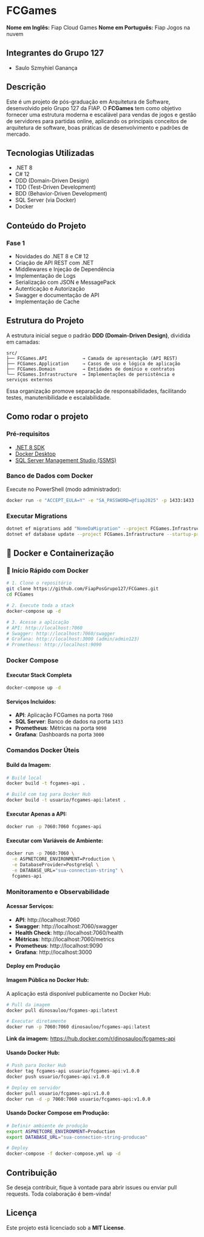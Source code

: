 # FCGames

**Nome em Inglês:** Fiap Cloud Games
**Nome em Português:** Fiap Jogos na nuvem

## Integrantes do Grupo 127

- Saulo Szmyhiel Ganança

## Descrição

Este é um projeto de pós-graduação em Arquitetura de Software, desenvolvido pelo Grupo 127 da FIAP. O **FCGames** tem como objetivo fornecer uma estrutura moderna e escalável para vendas de jogos e gestão de servidores para partidas online, aplicando os principais conceitos de arquitetura de software, boas práticas de desenvolvimento e padrões de mercado.

## Tecnologias Utilizadas

- .NET 8
- C# 12
- DDD (Domain-Driven Design)
- TDD (Test-Driven Development)
- BDD (Behavior-Driven Development)
- SQL Server (via Docker)
- Docker

## Conteúdo do Projeto

### **Fase 1**

- Novidades do .NET 8 e C# 12
- Criação de API REST com .NET
- Middlewares e Injeção de Dependência
- Implementação de Logs
- Serialização com JSON e MessagePack
- Autenticação e Autorização
- Swagger e documentação de API
- Implementação de Cache

## Estrutura do Projeto

A estrutura inicial segue o padrão **DDD (Domain-Driven Design)**, dividida em camadas:

```
src/
├── FCGames.API             → Camada de apresentação (API REST)
├── FCGames.Application     → Casos de uso e lógica de aplicação
├── FCGames.Domain          → Entidades de domínio e contratos
└── FCGames.Infrastructure  → Implementações de persistência e serviços externos
```

Essa organização promove separação de responsabilidades, facilitando testes, manutenibilidade e escalabilidade.

## Como rodar o projeto

### **Pré-requisitos**

- [.NET 8 SDK](https://dotnet.microsoft.com/en-us/download)
- [Docker Desktop](https://www.docker.com/products/docker-desktop/)
- [SQL Server Management Studio (SSMS)](https://learn.microsoft.com/en-us/sql/ssms/download-sql-server-management-studio-ssms)

### **Banco de Dados com Docker**

Execute no PowerShell (modo administrador):

```bash
docker run -e "ACCEPT_EULA=Y" -e "SA_PASSWORD=@fiap2025" -p 1433:1433 --name SqlServerFiap -d mcr.microsoft.com/mssql/server:2022-latest
```

### **Executar Migrations**

```bash
dotnet ef migrations add "NomeDaMigration" --project FCGames.Infrastructure --startup-project FCGames.API
dotnet ef database update --project FCGames.Infrastructure --startup-project FCGames.API
```

## 🐳 **Docker e Containerização**

### **🚀 Início Rápido com Docker**

```bash
# 1. Clone o repositório
git clone https://github.com/FiapPosGrupo127/FCGames.git
cd FCGames

# 2. Execute toda a stack
docker-compose up -d

# 3. Acesse a aplicação
# API: http://localhost:7060
# Swagger: http://localhost:7060/swagger
# Grafana: http://localhost:3000 (admin/admin123)
# Prometheus: http://localhost:9090
```

### **Docker Compose**

#### **Executar Stack Completa**

```bash
docker-compose up -d
```

#### **Serviços Incluídos:**

- **API**: Aplicação FCGames na porta `7060`
- **SQL Server**: Banco de dados na porta `1433`
- **Prometheus**: Métricas na porta `9090`
- **Grafana**: Dashboards na porta `3000`

### **Comandos Docker Úteis**

#### **Build da Imagem:**

```bash
# Build local
docker build -t fcgames-api .

# Build com tag para Docker Hub
docker build -t usuario/fcgames-api:latest .
```

#### **Executar Apenas a API:**

```bash
docker run -p 7060:7060 fcgames-api
```

#### **Executar com Variáveis de Ambiente:**

```bash
docker run -p 7060:7060 \
  -e ASPNETCORE_ENVIRONMENT=Production \
  -e DatabaseProvider=PostgreSql \
  -e DATABASE_URL="sua-connection-string" \
  fcgames-api
```

### **Monitoramento e Observabilidade**

#### **Acessar Serviços:**

- **API**: http://localhost:7060
- **Swagger**: http://localhost:7060/swagger
- **Health Check**: http://localhost:7060/health
- **Métricas**: http://localhost:7060/metrics
- **Prometheus**: http://localhost:9090
- **Grafana**: http://localhost:3000

#### **Deploy em Produção**

#### **Imagem Pública no Docker Hub:**

A aplicação está disponível publicamente no Docker Hub:

```bash
# Pull da imagem
docker pull dinosauloo/fcgames-api:latest

# Executar diretamente
docker run -p 7060:7060 dinosauloo/fcgames-api:latest
```

**Link da imagem:** https://hub.docker.com/r/dinosauloo/fcgames-api

#### **Usando Docker Hub:**

```bash
# Push para Docker Hub
docker tag fcgames-api usuario/fcgames-api:v1.0.0
docker push usuario/fcgames-api:v1.0.0

# Deploy em servidor
docker pull usuario/fcgames-api:v1.0.0
docker run -d -p 7060:7060 usuario/fcgames-api:v1.0.0
```

#### **Usando Docker Compose em Produção:**

```bash
# Definir ambiente de produção
export ASPNETCORE_ENVIRONMENT=Production
export DATABASE_URL="sua-connection-string-producao"

# Deploy
docker-compose -f docker-compose.yml up -d
```

## Contribuição

Se deseja contribuir, fique à vontade para abrir issues ou enviar pull requests. Toda colaboração é bem-vinda!

## Licença

Este projeto está licenciado sob a **MIT License**.
